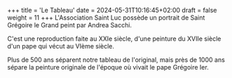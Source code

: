 +++
title = 'Le Tableau'
date = 2024-05-31T10:16:45+02:00
draft = false
weight = 11
+++
 L'Association Saint Luc possède un portrait de Saint Grégoire le Grand peint par Andrea Sacchi.<!--more-->

C'est une reproduction faite au XXIe siècle, d'une peinture du XVIIe siècle d'un pape qui vécut au VIème siècle. 

Plus de 500 ans séparent notre tableau  de l'original, mais près de 1000 ans sépare la peinture originale de l'époque où vivait le pape Grégoire Ier.
				